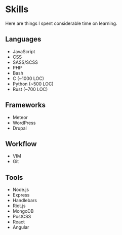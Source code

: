 # Skills

Here are things I spent considerable time on learning.

## Languages

- JavaScript
- CSS
- SASS/SCSS
- PHP
- Bash
- C (~1000 LOC)
- Python (~500 LOC)
- Rust (~700 LOC)

## Frameworks

- Meteor
- WordPress
- Drupal

## Workflow

- VIM
- Git

## Tools

- Node.js
- Express
- Handlebars
- Riot.js
- MongoDB
- PostCSS
- React
- Angular

